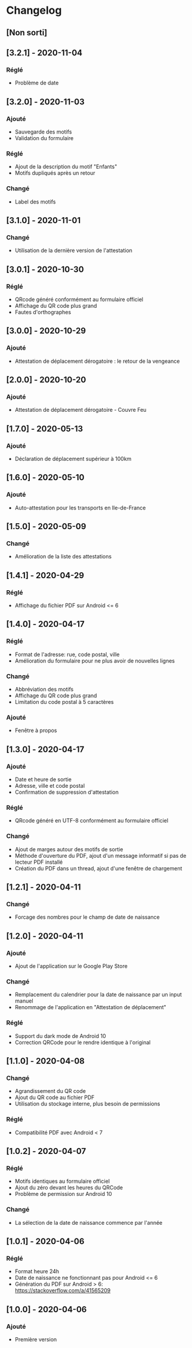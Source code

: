 # Changelog

## [Non sorti]

## [3.2.1] - 2020-11-04
### Réglé
- Problème de date

## [3.2.0] - 2020-11-03
### Ajouté
- Sauvegarde des motifs
- Validation du formulaire
### Réglé
- Ajout de la description du motif "Enfants"
- Motifs dupliqués après un retour
### Changé
- Label des motifs

## [3.1.0] - 2020-11-01
### Changé
- Utilisation de la dernière version de l'attestation

## [3.0.1] - 2020-10-30
### Réglé
- QRcode généré conformément au formulaire officiel
- Affichage du QR code plus grand
- Fautes d'orthographes

## [3.0.0] - 2020-10-29
### Ajouté
- Attestation de déplacement dérogatoire : le retour de la vengeance

## [2.0.0] - 2020-10-20
### Ajouté
- Attestation de déplacement dérogatoire - Couvre Feu

## [1.7.0] - 2020-05-13
### Ajouté
- Déclaration de déplacement supérieur à 100km

## [1.6.0] - 2020-05-10
### Ajouté
- Auto-attestation pour les transports en Ile-de-France

## [1.5.0] - 2020-05-09
### Changé
- Amélioration de la liste des attestations

## [1.4.1] - 2020-04-29
### Réglé
- Affichage du fichier PDF sur Android <= 6

## [1.4.0] - 2020-04-17
### Réglé
- Format de l'adresse: rue, code postal, ville
- Amélioration du formulaire pour ne plus avoir de nouvelles lignes
### Changé
- Abbréviation des motifs
- Affichage du QR code plus grand
- Limitation du code postal à 5 caractères
### Ajouté
- Fenêtre à propos

## [1.3.0] - 2020-04-17
### Ajouté
- Date et heure de sortie
- Adresse, ville et code postal
- Confirmation de suppression d'attestation
### Réglé
- QRcode généré en UTF-8 conformément au formulaire officiel
### Changé
- Ajout de marges autour des motifs de sortie
- Méthode d'ouverture du PDF, ajout d'un message informatif si pas de lecteur PDF installé
- Création du PDF dans un thread, ajout d'une fenêtre de chargement

## [1.2.1] - 2020-04-11
### Changé
- Forcage des nombres pour le champ de date de naissance

## [1.2.0] - 2020-04-11
### Ajouté
- Ajout de l'application sur le Google Play Store
### Changé
- Remplacement du calendrier pour la date de naissance par un input manuel
- Renommage de l'application en "Attestation de déplacement"
### Réglé
- Support du dark mode de Android 10
- Correction QRCode pour le rendre identique à l'original

## [1.1.0] - 2020-04-08
### Changé
- Agrandissement du QR code
- Ajout du QR code au fichier PDF
- Utilisation du stockage interne, plus besoin de permissions
### Réglé
- Compatibilité PDF avec Android < 7

## [1.0.2] - 2020-04-07
### Réglé
- Motifs identiques au formulaire officiel
- Ajout du zéro devant les heures du QRCode
- Problème de permission sur Android 10
### Changé
- La sélection de la date de naissance commence par l'année

## [1.0.1] - 2020-04-06
### Réglé
- Format heure 24h
- Date de naissance ne fonctionnant pas pour Android <= 6
- Génération du PDF sur Android > 6: https://stackoverflow.com/a/41565209

## [1.0.0] - 2020-04-06
### Ajouté
- Première version